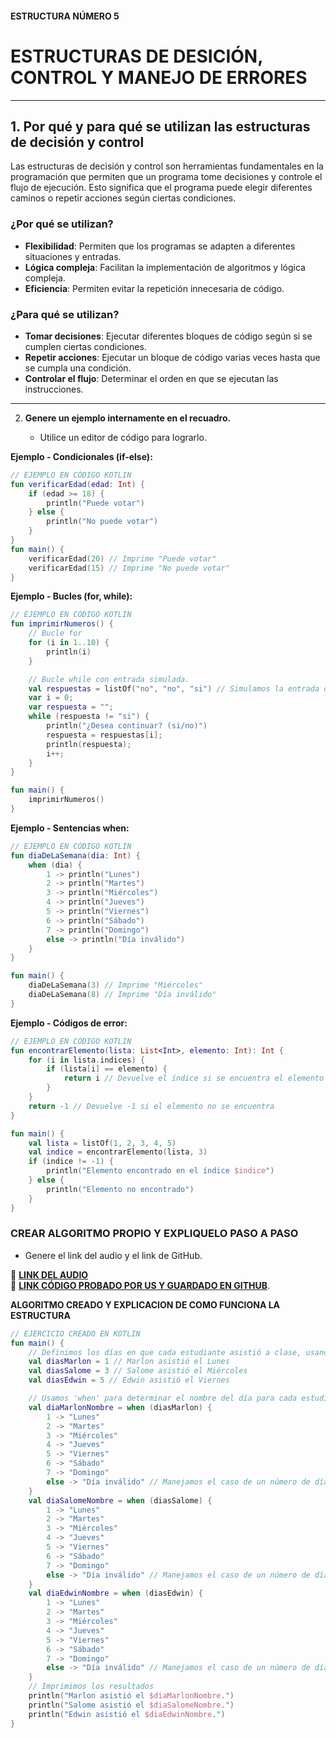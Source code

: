 #### ESTRUCTURA NÚMERO 5  
# ESTRUCTURAS DE DESICIÓN, CONTROL Y MANEJO DE ERRORES

---

## 1. Por qué y para qué se utilizan las estructuras de decisión y control

Las estructuras de decisión y control son herramientas fundamentales en la programación que permiten que un programa tome decisiones y controle el flujo de ejecución. Esto significa que el programa puede elegir diferentes caminos o repetir acciones según ciertas condiciones.

### ¿Por qué se utilizan?

* **Flexibilidad**: Permiten que los programas se adapten a diferentes situaciones y entradas.
* **Lógica compleja**: Facilitan la implementación de algoritmos y lógica compleja.
* **Eficiencia**: Permiten evitar la repetición innecesaria de código.

### ¿Para qué se utilizan?

* **Tomar decisiones**: Ejecutar diferentes bloques de código según si se cumplen ciertas condiciones.
* **Repetir acciones**: Ejecutar un bloque de código varias veces hasta que se cumpla una condición.
* **Controlar el flujo**: Determinar el orden en que se ejecutan las instrucciones.

---

2. **Genere un ejemplo internamente en el recuadro.**  

   - Utilice un editor de código para lograrlo.

**Ejemplo - Condicionales (if-else):**
```kotlin
// EJEMPLO EN CÓDIGO KOTLIN
fun verificarEdad(edad: Int) {
    if (edad >= 18) {
        println("Puede votar")
    } else {
        println("No puede votar")
    }
}
fun main() {
    verificarEdad(20) // Imprime "Puede votar"
    verificarEdad(15) // Imprime "No puede votar"
}
```
**Ejemplo - Bucles (for, while):**
```kotlin
// EJEMPLO EN CÓDIGO KOTLIN
fun imprimirNumeros() {
    // Bucle for
    for (i in 1..10) {
        println(i)
    }

    // Bucle while con entrada simulada.
    val respuestas = listOf("no", "no", "si") // Simulamos la entrada del usuario.
    var i = 0;
    var respuesta = "";
    while (respuesta != "si") {
        println("¿Desea continuar? (si/no)")
        respuesta = respuestas[i];
        println(respuesta);
        i++;
    }
}

fun main() {
    imprimirNumeros()
}
```
**Ejemplo - Sentencias when:**
```kotlin
// EJEMPLO EN CÓDIGO KOTLIN
fun diaDeLaSemana(dia: Int) {
    when (dia) {
        1 -> println("Lunes")
        2 -> println("Martes")
        3 -> println("Miércoles")
        4 -> println("Jueves")
        5 -> println("Viernes")
        6 -> println("Sábado")
        7 -> println("Domingo")
        else -> println("Día inválido")
    }
}

fun main() {
    diaDeLaSemana(3) // Imprime "Miércoles"
    diaDeLaSemana(8) // Imprime "Día inválido"
}
```
**Ejemplo - Códigos de error:**
```kotlin
// EJEMPLO EN CÓDIGO KOTLIN
fun encontrarElemento(lista: List<Int>, elemento: Int): Int {
    for (i in lista.indices) {
        if (lista[i] == elemento) {
            return i // Devuelve el índice si se encuentra el elemento
        }
    }
    return -1 // Devuelve -1 si el elemento no se encuentra
}

fun main() {
    val lista = listOf(1, 2, 3, 4, 5)
    val indice = encontrarElemento(lista, 3)
    if (indice != -1) {
        println("Elemento encontrado en el índice $indice")
    } else {
        println("Elemento no encontrado")
    }
}
```

### CREAR ALGORITMO PROPIO Y EXPLIQUELO PASO A PASO 
- Genere el link del audio y el link de GitHub.  

🔗 **[LINK DEL AUDIO]()**  
🔗 **[LINK CÓDIGO PROBADO POR US Y GUARDADO EN GITHUB](https://github.com/marlonpalacios777/Kotlin-Fichas/blob/361a7ec33b381769879dba15d86c2b67f5f527b7/tarjeta-5/ESTRUCTURAS%20DE%20DESICI%C3%93N%2C%20CONTROL%20Y%20MANEJO%20DE%20ERRORES.PNG)**.

**ALGORITMO CREADO Y EXPLICACION DE COMO FUNCIONA LA ESTRUCTURA**
```kotlin
// EJERCICIO CREADO EN KOTLIN
fun main() {
    // Definimos los días en que cada estudiante asistió a clase, usando números (1=Lunes, 2=Martes, etc.)
    val diasMarlon = 1 // Marlon asistió el Lunes
    val diasSalome = 3 // Salome asistió el Miércoles
    val diasEdwin = 5 // Edwin asistió el Viernes

    // Usamos 'when' para determinar el nombre del día para cada estudiante
    val diaMarlonNombre = when (diasMarlon) {
        1 -> "Lunes"
        2 -> "Martes"
        3 -> "Miércoles"
        4 -> "Jueves"
        5 -> "Viernes"
        6 -> "Sábado"
        7 -> "Domingo"
        else -> "Día inválido" // Manejamos el caso de un número de día incorrecto
    }
    val diaSalomeNombre = when (diasSalome) {
        1 -> "Lunes"
        2 -> "Martes"
        3 -> "Miércoles"
        4 -> "Jueves"
        5 -> "Viernes"
        6 -> "Sábado"
        7 -> "Domingo"
        else -> "Día inválido" // Manejamos el caso de un número de día incorrecto
    }
    val diaEdwinNombre = when (diasEdwin) {
        1 -> "Lunes"
        2 -> "Martes"
        3 -> "Miércoles"
        4 -> "Jueves"
        5 -> "Viernes"
        6 -> "Sábado"
        7 -> "Domingo"
        else -> "Día inválido" // Manejamos el caso de un número de día incorrecto
    }
    // Imprimimos los resultados
    println("Marlon asistió el $diaMarlonNombre.")
    println("Salome asistió el $diaSalomeNombre.")
    println("Edwin asistió el $diaEdwinNombre.")
}
```
